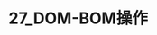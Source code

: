 # 27_DOM-BOM操作

<script setup>
import { VuePDF, usePDF } from '@tato30/vue-pdf';
import pathName from  '/pdf/27_DOM-BOM操作.pdf'
const { pdf, pages } = usePDF(pathName)
</script>

<VuePDF v-for="page in pages" :key="page" :pdf="pdf" :page="page" />
